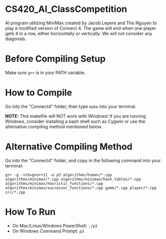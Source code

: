 # CS420_AI_ClassCompetition
AI program utilizing MiniMax created by Jacob Lepere and Tho Nguyen to play a modified version of Connect 4. The game will end when one player gets 4 in a row, either horizontally or vertically. We will not consider any diagonals.

# Before Compiling Setup
Make sure `g++` is in your PATH variable.

# How to Compile
Go into the "Connect4" folder, then type `make` into your terminal.

**NOTE:** This makefile will NOT work with Windows! If  you are running Windows, consider installing a bash shell such as Cygwin or use the alternative compiling method mentioned below.

# Alternative Compiling Method
Go into the "Connect4" folder, and copy in the following command into your terminal:
```
g++ -g -std=gnu++11 -o p3 algorithms/human/*.cpp algorithms/minimax/*.cpp algorithms/minimax/hash_tables/*.cpp algorithms/minimax/heuristic_functions/*.cpp algorithms/minimax/successor_functions/*.cpp game/*.cpp player/*.cpp src/*.cpp
```

# How To Run
* On Mac/Linux/Windows PowerShell: `./p3`
* On Windows Command Prompt: `p3`
